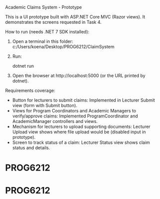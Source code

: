 Academic Claims System - Prototype

This is a UI prototype built with ASP.NET Core MVC (Razor views). It demonstrates the screens requested in Task 4.

How to run (needs .NET 7 SDK installed):

1. Open a terminal in this folder: c:/Users/koena/Desktop/PROG6212/ClaimSystem
2. Run:

    dotnet run

3. Open the browser at http://localhost:5000 (or the URL printed by dotnet).

Requirements coverage:
- Button for lecturers to submit claims: Implemented in Lecturer Submit view (form with Submit button).
- Views for Program Coordinators and Academic Managers to verify/approve claims: Implemented ProgramCoordinator and AcademicManager controllers and views.
- Mechanism for lecturers to upload supporting documents: Lecturer Upload view shows where file upload would be (disabled input in prototype).
- Screen to track status of a claim: Lecturer Status view shows claim status and details.

# PROG6212
# PROG6212
